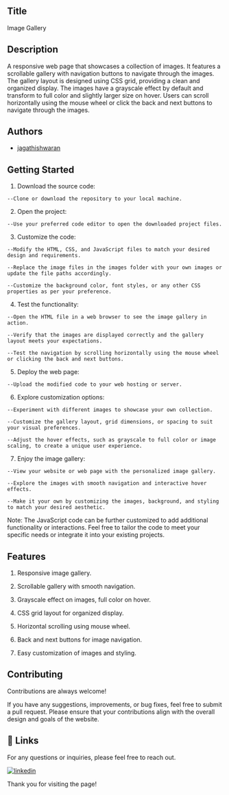 
## Title

Image Gallery


## Description 

A responsive web page that showcases a collection of images. It features a scrollable gallery with navigation buttons to navigate through the images. The gallery layout is designed using CSS grid, providing a clean and organized display. The images have a grayscale effect by default and transform to full color and slightly larger size on hover. Users can scroll horizontally using the mouse wheel or click the back and next buttons to navigate through the images.

## Authors

- [jagathishwaran](https://www.github.com/jagathishwaran) 

    
## Getting Started

   1. Download the source code:

    --Clone or download the repository to your local machine.

   2. Open the project:

    --Use your preferred code editor to open the downloaded project files.

   3. Customize the code:

    --Modify the HTML, CSS, and JavaScript files to match your desired design and requirements.

    --Replace the image files in the images folder with your own images or update the file paths accordingly.

    --Customize the background color, font styles, or any other CSS properties as per your preference.

   4. Test the functionality:

    --Open the HTML file in a web browser to see the image gallery in action.

    --Verify that the images are displayed correctly and the gallery layout meets your expectations.

    --Test the navigation by scrolling horizontally using the mouse wheel or clicking the back and next buttons.

   5. Deploy the web page:

    --Upload the modified code to your web hosting or server.

   6. Explore customization options:

    --Experiment with different images to showcase your own collection.

    --Customize the gallery layout, grid dimensions, or spacing to suit your visual preferences.

    --Adjust the hover effects, such as grayscale to full color or image scaling, to create a unique user experience.

   7. Enjoy the image gallery:

    --View your website or web page with the personalized image gallery.

    --Explore the images with smooth navigation and interactive hover effects.

    --Make it your own by customizing the images, background, and styling to match your desired aesthetic.

Note: The JavaScript code can be further customized to add additional functionality or interactions. Feel free to tailor the code to meet your specific needs or integrate it into your existing projects.


## Features




   1. Responsive image gallery.

   2. Scrollable gallery with smooth navigation.

   3. Grayscale effect on images, full color on hover.

   4. CSS grid layout for organized display.

   5. Horizontal scrolling using mouse wheel.

   6. Back and next buttons for image navigation.

   7. Easy customization of images and styling.




## Contributing

Contributions are always welcome!

If you have any suggestions, improvements, or bug fixes, feel free to submit a pull request. Please ensure that your contributions align with the overall design and goals of the website. 


## 🔗 Links

For any questions or inquiries, please feel free to reach out. 

[![linkedin](https://img.shields.io/badge/linkedin-0A66C2?style=for-the-badge&logo=linkedin&logoColor=white)](https://www.linkedin.com/in/jagathishwaran-m-172928231)


Thank you for visiting the page!
